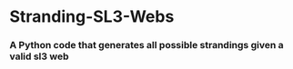 # Stranding-SL3-Webs
### A Python code that generates all possible strandings given a valid sl3 web

